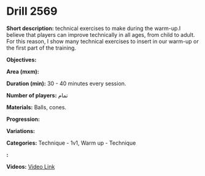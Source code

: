 # Drill 2569

**Short description:**
technical exercises to make during the warm-up.I believe that players can improve technically in all ages, from child to adult. For this reason,  I show many technical exercises to insert in our warm-up or the first part of the training.

**Objectives:**


**Area (mxm):**


**Duration (min):**
30 - 40 minutes every session.

**Number of players:**
تمام

**Materials:**
Balls, cones.

**Progression:**


**Variations:**


**Categories:**
Technique - 1v1, Warm up - Technique

**:**


**Videos:**
[Video Link](https://www.youtube.com/embed/laNYxYApJP4)

